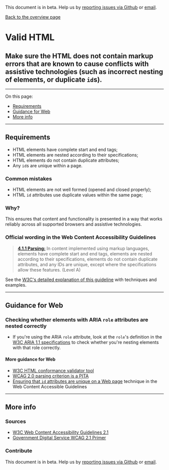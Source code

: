 This document is in beta. Help us by [reporting issues via Github](https://github.com/jfhector/accessibility-guidelines) or [email](mailto:jeanfrancois.hector@googlemail.com).

[Back to the overview page](./../index.html)

# Valid HTML

## Make sure the HTML does not contain markup errors that are known to cause conflicts with assistive technologies (such as incorrect nesting of elements, or duplicate `id`s).

---

On this page:

- [Requirements](#requirements)
- [Guidance for Web](#guidance-for-web)
- [More info](#more-info)

---

## Requirements

- HTML elements have complete start and end tags;
- HTML elements are nested according to their specifications;
- HTML elements do not contain duplicate attributes;
- Any `id`s are unique within a page.

### Common mistakes

- HTML elements are not well formed (opened and closed properly);
- HTML `id` attributes use duplicate values within the same page;

### Why?

This ensures that content and functionality is presented in a way that works reliably across all supported browsers and assistive technologies.

### Official wording in the Web Content Accessibility Guidelines

> [**4.1.1 Parsing:**](https://www.w3.org/TR/UNDERSTANDING-WCAG20/ensure-compat-parses.html) In content implemented using markup languages, elements have complete start and end tags, elements are nested according to their specifications, elements do not contain duplicate attributes, and any IDs are unique, except where the specifications allow these features. (Level A)

See the [W3C's detailed explanation of this guideline](https://www.w3.org/TR/UNDERSTANDING-WCAG20/ensure-compat-parses.html) with techniques and examples.

---

## Guidance for Web

### Checking whether elements with ARIA `role` attributes are nested correctly

- If you're using the ARIA `role` attribute, look at the `role`'s definition in the [W3C ARIA 1.1 specifications](https://www.w3.org/TR/wai-aria-1.1/#role_definitions) to check whether you're nesting elements with that role correctly.

#### More guidance for Web

- [W3C HTML conformance validator tool](https://validator.w3.org/nu/)
- [WCAG 2.0 parsing criterion is a PITA](https://www.paciellogroup.com/blog/2015/11/wcag-2-0-parsing-criterion-is-a-pita/)
- [Ensuring that `id` attributes are unique on a Web page](https://www.w3.org/TR/2016/NOTE-WCAG20-TECHS-20161007/H93) technique in the Web Content Accessible Guidelines

---

## More info

### Sources

- [W3C Web Content Accessibility Guidelines 2.1](https://www.w3.org/TR/WCAG21/)
- [Government Digital Service WCAG 2.1 Primer](https://alphagov.github.io/wcag-primer/)

### Contribute

This document is in beta. Help us by [reporting issues via Github](https://github.com/jfhector/accessibility-guidelines) or [email](mailto:jeanfrancois.hector@googlemail.com).
